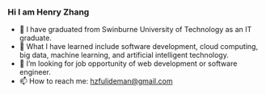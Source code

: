 ### Hi I am Henry Zhang

- 🔭 I have graduated from Swinburne University of Technology as an IT graduate.
- 🌱 What I have learned include software development, cloud computing, big data, machine learning, and artificial intelligent technology.
- 🤔 I’m looking for job opportunity of web development or software engineer.
- 📫 How to reach me: hzfulideman@gmail.com


